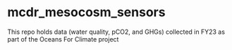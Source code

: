 # mcdr_mesocosm_sensors
This repo holds data (water quality, pCO2, and GHGs) collected in FY23 as part of the Oceans For Climate project
